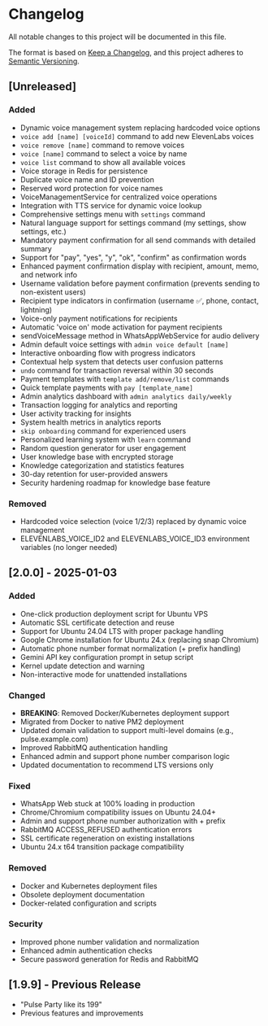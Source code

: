 # Changelog

All notable changes to this project will be documented in this file.

The format is based on [Keep a Changelog](https://keepachangelog.com/en/1.0.0/),
and this project adheres to [Semantic Versioning](https://semver.org/spec/v2.0.0.html).

## [Unreleased]

### Added
- Dynamic voice management system replacing hardcoded voice options
- `voice add [name] [voiceId]` command to add new ElevenLabs voices
- `voice remove [name]` command to remove voices
- `voice [name]` command to select a voice by name
- `voice list` command to show all available voices
- Voice storage in Redis for persistence
- Duplicate voice name and ID prevention
- Reserved word protection for voice names
- VoiceManagementService for centralized voice operations
- Integration with TTS service for dynamic voice lookup
- Comprehensive settings menu with `settings` command
- Natural language support for settings command (my settings, show settings, etc.)
- Mandatory payment confirmation for all send commands with detailed summary
- Support for "pay", "yes", "y", "ok", "confirm" as confirmation words
- Enhanced payment confirmation display with recipient, amount, memo, and network info
- Username validation before payment confirmation (prevents sending to non-existent users)
- Recipient type indicators in confirmation (username ✅, phone, contact, lightning)
- Voice-only payment notifications for recipients
- Automatic 'voice on' mode activation for payment recipients
- sendVoiceMessage method in WhatsAppWebService for audio delivery
- Admin default voice settings with `admin voice default [name]`
- Interactive onboarding flow with progress indicators
- Contextual help system that detects user confusion patterns
- `undo` command for transaction reversal within 30 seconds
- Payment templates with `template add/remove/list` commands
- Quick template payments with `pay [template_name]`
- Admin analytics dashboard with `admin analytics daily/weekly`
- Transaction logging for analytics and reporting
- User activity tracking for insights
- System health metrics in analytics reports
- `skip onboarding` command for experienced users
- Personalized learning system with `learn` command
- Random question generator for user engagement
- User knowledge base with encrypted storage
- Knowledge categorization and statistics features
- 30-day retention for user-provided answers
- Security hardening roadmap for knowledge base feature

### Removed
- Hardcoded voice selection (voice 1/2/3) replaced by dynamic voice management
- ELEVENLABS_VOICE_ID2 and ELEVENLABS_VOICE_ID3 environment variables (no longer needed)

## [2.0.0] - 2025-01-03

### Added
- One-click production deployment script for Ubuntu VPS
- Automatic SSL certificate detection and reuse
- Support for Ubuntu 24.04 LTS with proper package handling
- Google Chrome installation for Ubuntu 24.x (replacing snap Chromium)
- Automatic phone number format normalization (+ prefix handling)
- Gemini API key configuration prompt in setup script
- Kernel update detection and warning
- Non-interactive mode for unattended installations

### Changed
- **BREAKING**: Removed Docker/Kubernetes deployment support
- Migrated from Docker to native PM2 deployment
- Updated domain validation to support multi-level domains (e.g., pulse.example.com)
- Improved RabbitMQ authentication handling
- Enhanced admin and support phone number comparison logic
- Updated documentation to recommend LTS versions only

### Fixed
- WhatsApp Web stuck at 100% loading in production
- Chrome/Chromium compatibility issues on Ubuntu 24.04+
- Admin and support phone number authorization with + prefix
- RabbitMQ ACCESS_REFUSED authentication errors
- SSL certificate regeneration on existing installations
- Ubuntu 24.x t64 transition package compatibility

### Removed
- Docker and Kubernetes deployment files
- Obsolete deployment documentation
- Docker-related configuration and scripts

### Security
- Improved phone number validation and normalization
- Enhanced admin authentication checks
- Secure password generation for Redis and RabbitMQ

## [1.9.9] - Previous Release
- "Pulse Party like its 199"
- Previous features and improvements